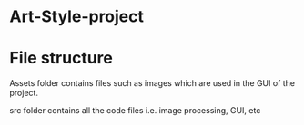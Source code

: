 # Art-Style-project
<h1>File structure</h1>
<p>Assets folder contains files such as images which are used in the GUI of the project.</p>
<p>src folder contains all the code files i.e. image processing, GUI, etc</p>

